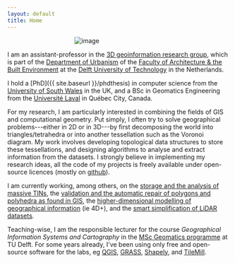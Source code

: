 ```yaml
---
layout: default
title: Home
---
```


<div style='width:200px;margin:0 auto;'> 
  <img class="centre" alt="image" src="{{ site.baseurl }}/img/me.png">
</div>

I am an assistant-professor in the [3D geoinformation research group](http://3dgeoinfo.bk.tudelft.nl), which is part of the [Department of Urbanism](http://www.bk.tudelft.nl/en/about-faculty/departments/urbanism/) of the [Faculty of Architecture & the Built Environment](http://bk.tudelft.nl/en) at the [Delft University of Technology](http://www.tudelft.nl) in the Netherlands.

I hold a [PhD]({{ site.baseurl }}/phdthesis) in computer science from the [University of South Wales](http://www.southwales.ac.uk) in the UK, and a BSc in Geomatics Engineering from the [Université Laval](http://www.ulaval.ca) in Québec City, Canada.

For my research, I am particularly interested in combining the fields of GIS and computational geometry. 
Put simply, I often try to solve geographical problems---either in 2D or in 3D---by first decomposing the world into triangles/tetrahedra or into another tessellation such as the Voronoi diagram. 
My work involves developing topological data structures to store these tessellations, and designing algorithms to analyse and extract information from the datasets. 
I strongly believe in implementing my research ideas, all the code of my projects is freely available under open-source licences (mostly on [github](https://github.com/tudelft3d)).

I am currently working, among others, on the [storage and the analysis of massive TINs](http://www.3d4em.nl), the [validation and the automatic repair of polygons and polyhedra as found in GIS](http://geovalidation.bk.tudelft.nl), the [higher-dimensional modelling of geographical information](http://3dgeoinfo.bk.tudelft.nl/projects/geo5d/) (ie 4D+), and the [smart simplification of LiDAR datasets](http://3dgeoinfo.bk.tudelft.nl/projects/3dsm/).

Teaching-wise, I am the responsible lecturer for the course *Geographical Information Systems and Cartography* in the [MSc Geomatics programme](http://geomatics.tudelft.nl) at TU Delft. 
For some years already, I've been using only free and open-source software for the labs, eg [QGIS](http://www.qgis.org/), [GRASS](http://grass.osgeo.org/), [Shapely](https://github.com/Toblerity/Shapely), and [TileMill](http://www.mapbox.com/tilemill/).



